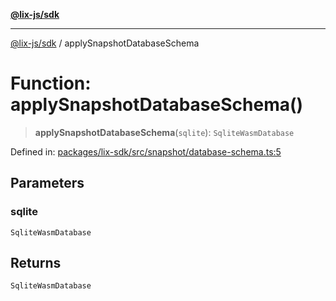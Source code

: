 [**@lix-js/sdk**](../README.md)

***

[@lix-js/sdk](../README.md) / applySnapshotDatabaseSchema

# Function: applySnapshotDatabaseSchema()

> **applySnapshotDatabaseSchema**(`sqlite`): `SqliteWasmDatabase`

Defined in: [packages/lix-sdk/src/snapshot/database-schema.ts:5](https://github.com/opral/monorepo/blob/319d0a05c320245f48086433fd248754def09ccc/packages/lix-sdk/src/snapshot/database-schema.ts#L5)

## Parameters

### sqlite

`SqliteWasmDatabase`

## Returns

`SqliteWasmDatabase`
